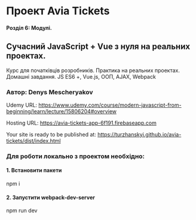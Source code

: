 # Проект Avia Tickets

#### Розділ 6: Модулі.

## Сучасний JavaScript + Vue з нуля на реальних проектах.

Курс для початківців розробників. Практика на реальних проектах. Домашні завдання. JS ES6 +, Vue.js, ООП, AJAX, Webpack

### Автор: Denys Mescheryakov

Udemy URL: https://www.udemy.com/course/modern-javascript-from-beginning/learn/lecture/15806204#overview

Hosting URL: https://avia-tickets-app-6f191.firebaseapp.com

Your site is ready to be published at: https://turzhanskyi.github.io/avia-tickets/dist/index.html


### Для роботи локально з проектом необхідно:

#### 1. Встановити пакети

npm i

#### 2. Запустити webpack-dev-server

npm run dev
